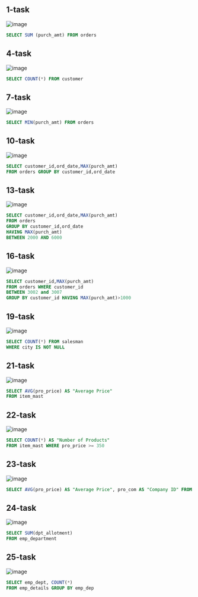 ## 1-task
![image](https://user-images.githubusercontent.com/122611622/221421514-df545e09-bae9-42b1-9370-82d6af858859.png)

```sql
SELECT SUM (purch_amt) FROM orders
```
## 4-task
![image](https://user-images.githubusercontent.com/122611622/221421558-5325fdad-8904-41a5-b6c5-276f0402f0a2.png)

```sql
SELECT COUNT(*) FROM customer
```
## 7-task
![image](https://user-images.githubusercontent.com/122611622/221421590-e516725e-db11-4b78-895f-2892e944b6e4.png)

```sql
SELECT MIN(purch_amt) FROM orders
```
## 10-task
![image](https://user-images.githubusercontent.com/122611622/221421659-5ccbc189-c361-4aef-ba35-d426c8378de5.png)

```sql
SELECT customer_id,ord_date,MAX(purch_amt) 
FROM orders GROUP BY customer_id,ord_date
```
## 13-task
![image](https://user-images.githubusercontent.com/122611622/221421713-74147407-d1c3-429e-8d8d-995afe828178.png)

```sql
SELECT customer_id,ord_date,MAX(purch_amt) 
FROM orders 
GROUP BY customer_id,ord_date 
HAVING MAX(purch_amt) 
BETWEEN 2000 AND 6000
```
## 16-task
![image](https://user-images.githubusercontent.com/122611622/221421796-6b1b5330-70bb-443b-afaf-31af3731a3f0.png)

```sql
SELECT customer_id,MAX(purch_amt) 
FROM orders WHERE customer_id 
BETWEEN 3002 and 3007 
GROUP BY customer_id HAVING MAX(purch_amt)>1000
```
## 19-task
![image](https://user-images.githubusercontent.com/122611622/221421877-b75fb48c-27d3-41af-9e64-59ea16b4e7b4.png)

```sql
SELECT COUNT(*) FROM salesman 
WHERE city IS NOT NULL
```
## 21-task
![image](https://user-images.githubusercontent.com/122611622/221523318-65552a6b-b5cc-4c86-bc5d-034c525e2235.png)

```sql
SELECT AVG(pro_price) AS "Average Price" 
FROM item_mast
```
## 22-task
![image](https://user-images.githubusercontent.com/122611622/221422116-a367d6b2-d392-42b6-ac1c-75ca7d25e272.png)

```sql
SELECT COUNT(*) AS "Number of Products" 
FROM item_mast WHERE pro_price >= 350
```
## 23-task
![image](https://user-images.githubusercontent.com/122611622/221522822-da4e8e3b-68ba-47cf-a067-7b7f770a1065.png)

```sql
SELECT AVG(pro_price) AS "Average Price", pro_com AS "Company ID" FROM item_mast GROUP BY pro_com
```
## 24-task
![image](https://user-images.githubusercontent.com/122611622/221498996-6e9cf9dd-ad97-469a-9651-0150f57d1590.png)

```sql
SELECT SUM(dpt_allotment) 
FROM emp_department
```
## 25-task
![image](https://user-images.githubusercontent.com/122611622/221497973-3263a488-61a1-4ebb-ae62-894e48b46b89.png)

```sql
SELECT emp_dept, COUNT(*) 
FROM emp_details GROUP BY emp_dep
```
